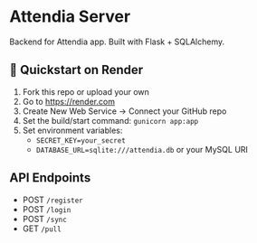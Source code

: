 # Attendia Server

Backend for Attendia app. Built with Flask + SQLAlchemy.

## 🚀 Quickstart on Render

1. Fork this repo or upload your own
2. Go to https://render.com
3. Create New Web Service → Connect your GitHub repo
4. Set the build/start command: `gunicorn app:app`
5. Set environment variables:
   - `SECRET_KEY=your_secret`
   - `DATABASE_URL=sqlite:///attendia.db` or your MySQL URI

## API Endpoints

- POST `/register`
- POST `/login`
- POST `/sync`
- GET `/pull`
